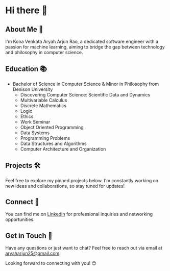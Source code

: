 # Hi there 👋

## About Me 🚀
I'm Kona Venkata Aryah Arjun Rao, a dedicated software engineer with a passion for machine learning, aiming to bridge the gap between technology and philosophy in computer science.

## Education 📚
- Bachelor of Science in Computer Science & Minor in Philosophy from Denison University
  - Discovering Computer Science: Scientific Data and Dynamics
  - Multivariable Calculus
  - Discrete Mathematics
  - Logic
  - Ethics
  - Work Seminar
  - Object Oriented Programming
  - Data Systems
  - Programming Problems
  - Data Structures and Algorithms
  - Computer Architecture and Organization

## Projects 🛠️
Feel free to explore my pinned projects below. I'm constantly working on new ideas and collaborations, so stay tuned for updates!

## Connect 🔗
You can find me on [LinkedIn](https://www.linkedin.com/in/aryah-rao/) for professional inquiries and networking opportunities.

## Get in Touch 📧
Have any questions or just want to chat? Feel free to reach out via email at [aryaharjun25@gmail.com](mailto:aryaharjun25@gmail.com).

Looking forward to connecting with you! 😊
